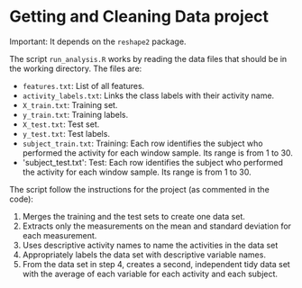 # Getting and Cleaning Data project
Important: It depends on the `reshape2` package.

The script `run_analysis.R` works by reading the data files that should be in the working directory.
The files are:

- `features.txt`: List of all features.
- `activity_labels.txt`: Links the class labels with their activity name.
- `X_train.txt`: Training set.
- `y_train.txt`: Training labels.
- `X_test.txt`: Test set.
- `y_test.txt`: Test labels.
- `subject_train.txt`: Training: Each row identifies the subject who performed the activity for each window sample. Its range is from 1 to 30. 
- 'subject_test.txt': Test: Each row identifies the subject who performed the activity for each window sample. Its range is from 1 to 30. 

The script follow the instructions for the project (as commented in the code):

1. Merges the training and the test sets to create one data set.
2. Extracts only the measurements on the mean and standard deviation for each measurement. 
3. Uses descriptive activity names to name the activities in the data set
4. Appropriately labels the data set with descriptive variable names. 
5. From the data set in step 4, creates a second, independent tidy data set with the average of each variable for each activity and each subject.

 


